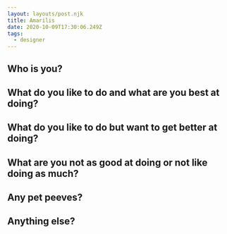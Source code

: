 ```yaml
---
layout: layouts/post.njk
title: Amarilis
date: 2020-10-09T17:30:06.249Z
tags:
  - designer
---
```

## Who is you?

## What do you like to do and what are you best at doing?

## What do you like to do but want to get better at doing?

## What are you not as good at doing or not like doing as much?

## Any pet peeves?

## Anything else?